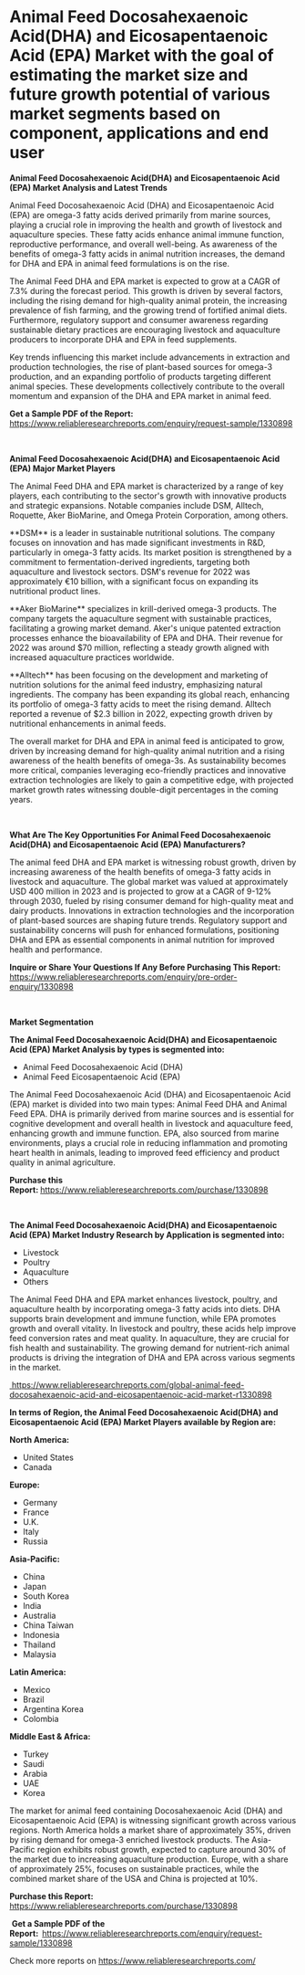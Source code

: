 <p><h1>Animal Feed Docosahexaenoic Acid(DHA) and Eicosapentaenoic Acid (EPA) Market with the goal of estimating the market size and future growth potential of various market segments based on component, applications and end user</h1></p><p><strong>Animal Feed Docosahexaenoic Acid(DHA) and Eicosapentaenoic Acid (EPA) Market Analysis and Latest Trends</strong></p>
<p><p>Animal Feed Docosahexaenoic Acid (DHA) and Eicosapentaenoic Acid (EPA) are omega-3 fatty acids derived primarily from marine sources, playing a crucial role in improving the health and growth of livestock and aquaculture species. These fatty acids enhance animal immune function, reproductive performance, and overall well-being. As awareness of the benefits of omega-3 fatty acids in animal nutrition increases, the demand for DHA and EPA in animal feed formulations is on the rise.</p><p>The Animal Feed DHA and EPA market is expected to grow at a CAGR of 7.3% during the forecast period. This growth is driven by several factors, including the rising demand for high-quality animal protein, the increasing prevalence of fish farming, and the growing trend of fortified animal diets. Furthermore, regulatory support and consumer awareness regarding sustainable dietary practices are encouraging livestock and aquaculture producers to incorporate DHA and EPA in feed supplements.</p><p>Key trends influencing this market include advancements in extraction and production technologies, the rise of plant-based sources for omega-3 production, and an expanding portfolio of products targeting different animal species. These developments collectively contribute to the overall momentum and expansion of the DHA and EPA market in animal feed.</p></p>
<p><strong>Get a Sample PDF of the Report:&nbsp;</strong> <a href="https://www.reliableresearchreports.com/enquiry/request-sample/1330898?utm_campaign=3543&utm_medium=2&utm_source=Github&utm_content=ia&utm_term=03042025&utm_id=animal-feed-docosahexaenoic-aciddha-and-eicosapentaenoic-acid-epa">https://www.reliableresearchreports.com/enquiry/request-sample/1330898</a></p>
<p>&nbsp;</p>
<p><strong>Animal Feed Docosahexaenoic Acid(DHA) and Eicosapentaenoic Acid (EPA) Major Market Players</strong></p>
<p><p>The Animal Feed DHA and EPA market is characterized by a range of key players, each contributing to the sector's growth with innovative products and strategic expansions. Notable companies include DSM, Alltech, Roquette, Aker BioMarine, and Omega Protein Corporation, among others.</p><p>**DSM** is a leader in sustainable nutritional solutions. The company focuses on innovation and has made significant investments in R&D, particularly in omega-3 fatty acids. Its market position is strengthened by a commitment to fermentation-derived ingredients, targeting both aquaculture and livestock sectors. DSM's revenue for 2022 was approximately €10 billion, with a significant focus on expanding its nutritional product lines.</p><p>**Aker BioMarine** specializes in krill-derived omega-3 products. The company targets the aquaculture segment with sustainable practices, facilitating a growing market demand. Aker's unique patented extraction processes enhance the bioavailability of EPA and DHA. Their revenue for 2022 was around $70 million, reflecting a steady growth aligned with increased aquaculture practices worldwide.</p><p>**Alltech** has been focusing on the development and marketing of nutrition solutions for the animal feed industry, emphasizing natural ingredients. The company has been expanding its global reach, enhancing its portfolio of omega-3 fatty acids to meet the rising demand. Alltech reported a revenue of $2.3 billion in 2022, expecting growth driven by nutritional enhancements in animal feeds.</p><p>The overall market for DHA and EPA in animal feed is anticipated to grow, driven by increasing demand for high-quality animal nutrition and a rising awareness of the health benefits of omega-3s. As sustainability becomes more critical, companies leveraging eco-friendly practices and innovative extraction technologies are likely to gain a competitive edge, with projected market growth rates witnessing double-digit percentages in the coming years.</p></p>
<p>&nbsp;</p>
<p><strong>What Are The Key Opportunities For Animal Feed Docosahexaenoic Acid(DHA) and Eicosapentaenoic Acid (EPA) Manufacturers?</strong></p>
<p><p>The animal feed DHA and EPA market is witnessing robust growth, driven by increasing awareness of the health benefits of omega-3 fatty acids in livestock and aquaculture. The global market was valued at approximately USD 400 million in 2023 and is projected to grow at a CAGR of 9-12% through 2030, fueled by rising consumer demand for high-quality meat and dairy products. Innovations in extraction technologies and the incorporation of plant-based sources are shaping future trends. Regulatory support and sustainability concerns will push for enhanced formulations, positioning DHA and EPA as essential components in animal nutrition for improved health and performance.</p></p>
<p><strong>Inquire or Share Your Questions If Any Before Purchasing This Report:</strong> <a href="https://www.reliableresearchreports.com/enquiry/pre-order-enquiry/1330898?utm_campaign=3543&utm_medium=2&utm_source=Github&utm_content=ia&utm_term=03042025&utm_id=animal-feed-docosahexaenoic-aciddha-and-eicosapentaenoic-acid-epa">https://www.reliableresearchreports.com/enquiry/pre-order-enquiry/1330898</a></p>
<p>&nbsp;</p>
<p><strong>Market Segmentation</strong></p>
<p><strong>The Animal Feed Docosahexaenoic Acid(DHA) and Eicosapentaenoic Acid (EPA) Market Analysis by types is segmented into:</strong></p>
<p><ul><li>Animal Feed Docosahexaenoic Acid (DHA)</li><li>Animal Feed Eicosapentaenoic Acid (EPA)</li></ul></p>
<p><p>The Animal Feed Docosahexaenoic Acid (DHA) and Eicosapentaenoic Acid (EPA) market is divided into two main types: Animal Feed DHA and Animal Feed EPA. DHA is primarily derived from marine sources and is essential for cognitive development and overall health in livestock and aquaculture feed, enhancing growth and immune function. EPA, also sourced from marine environments, plays a crucial role in reducing inflammation and promoting heart health in animals, leading to improved feed efficiency and product quality in animal agriculture.</p></p>
<p><strong>Purchase this Report:&nbsp;</strong><a href="https://www.reliableresearchreports.com/purchase/1330898?utm_campaign=3543&utm_medium=2&utm_source=Github&utm_content=ia&utm_term=03042025&utm_id=animal-feed-docosahexaenoic-aciddha-and-eicosapentaenoic-acid-epa">https://www.reliableresearchreports.com/purchase/1330898</a></p>
<p>&nbsp;</p>
<p><strong>The Animal Feed Docosahexaenoic Acid(DHA) and Eicosapentaenoic Acid (EPA) Market Industry Research by Application is segmented into:</strong></p>
<p><ul><li>Livestock</li><li>Poultry</li><li>Aquaculture</li><li>Others</li></ul></p>
<p><p>The Animal Feed DHA and EPA market enhances livestock, poultry, and aquaculture health by incorporating omega-3 fatty acids into diets. DHA supports brain development and immune function, while EPA promotes growth and overall vitality. In livestock and poultry, these acids help improve feed conversion rates and meat quality. In aquaculture, they are crucial for fish health and sustainability. The growing demand for nutrient-rich animal products is driving the integration of DHA and EPA across various segments in the market.</p></p>
<p><a href="https://www.reliableresearchreports.com/global-animal-feed-docosahexaenoic-acid-and-eicosapentaenoic-acid-market-r1330898?utm_campaign=3543&utm_medium=2&utm_source=Github&utm_content=ia&utm_term=03042025&utm_id=animal-feed-docosahexaenoic-aciddha-and-eicosapentaenoic-acid-epa">&nbsp;https://www.reliableresearchreports.com/global-animal-feed-docosahexaenoic-acid-and-eicosapentaenoic-acid-market-r1330898</a></p>
<p><strong>In terms of Region, the Animal Feed Docosahexaenoic Acid(DHA) and Eicosapentaenoic Acid (EPA) Market Players available by Region are:</strong></p>
<p>
    <p> <strong> North America: </strong>
        <ul>
            <li>United States</li>
            <li>Canada</li>
        </ul>
        </p> 
    <p> <strong> Europe: </strong>
        <ul>
            <li>Germany</li>
            <li>France</li>
            <li>U.K.</li>
            <li>Italy</li>
            <li>Russia</li>
        </ul>
        </p> 
    <p> <strong> Asia-Pacific: </strong>
        <ul>
            <li>China</li>
            <li>Japan</li>
            <li>South Korea</li>
            <li>India</li>
            <li>Australia</li>
            <li>China Taiwan</li>
            <li>Indonesia</li>
            <li>Thailand</li>
            <li>Malaysia</li>
        </ul>
        </p> 
    <p> <strong> Latin America: </strong>
        <ul>
            <li>Mexico</li>
            <li>Brazil</li>
            <li>Argentina Korea</li>
            <li>Colombia</li>
        </ul>
        </p> 
    <p> <strong> Middle East & Africa: </strong>
        <ul>
            <li>Turkey</li>
            <li>Saudi</li>
            <li>Arabia</li>
            <li>UAE</li>
            <li>Korea</li>
        </ul>
    </p>
    </p>
<p><p>The market for animal feed containing Docosahexaenoic Acid (DHA) and Eicosapentaenoic Acid (EPA) is witnessing significant growth across various regions. North America holds a market share of approximately 35%, driven by rising demand for omega-3 enriched livestock products. The Asia-Pacific region exhibits robust growth, expected to capture around 30% of the market due to increasing aquaculture production. Europe, with a share of approximately 25%, focuses on sustainable practices, while the combined market share of the USA and China is projected at 10%.</p></p>
<p><strong>Purchase this Report: </strong><a href="https://www.reliableresearchreports.com/purchase/1330898?utm_campaign=3543&utm_medium=2&utm_source=Github&utm_content=ia&utm_term=03042025&utm_id=animal-feed-docosahexaenoic-aciddha-and-eicosapentaenoic-acid-epa">https://www.reliableresearchreports.com/purchase/1330898</a></p>
<p>&nbsp;<strong>Get a Sample PDF of the Report:&nbsp;&nbsp;</strong><a href="https://www.reliableresearchreports.com/enquiry/request-sample/1330898?utm_campaign=3543&utm_medium=2&utm_source=Github&utm_content=ia&utm_term=03042025&utm_id=animal-feed-docosahexaenoic-aciddha-and-eicosapentaenoic-acid-epa">https://www.reliableresearchreports.com/enquiry/request-sample/1330898</a></p>
<p><strong></strong></p>
<p>Check more reports on <a href="https://www.reliableresearchreports.com/?utm_campaign=3543&utm_medium=2&utm_source=Github&utm_content=ia&utm_term=03042025&utm_id=animal-feed-docosahexaenoic-aciddha-and-eicosapentaenoic-acid-epa">https://www.reliableresearchreports.com/</a></p>